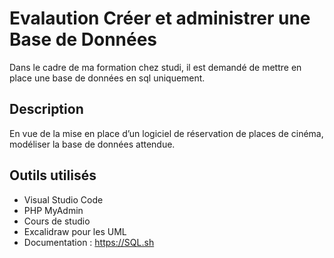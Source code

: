 # Evalaution  Créer et administrer une Base de Données

Dans le cadre de ma formation chez studi, il est demandé de mettre en place une base de données en sql uniquement.

## Description
En vue de la mise en place d’un logiciel de réservation de places de cinéma, modéliser la base de données
attendue.



## Outils utilisés
- Visual Studio Code
- PHP MyAdmin
- Cours de studio
- Excalidraw pour les UML
- Documentation : https://SQL.sh


